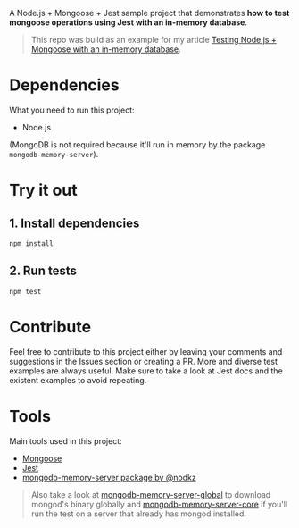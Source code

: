 A Node.js + Mongoose + Jest sample project that demonstrates **how to test mongoose operations using Jest with an in-memory database**.

>This repo was build as an example for my article [Testing Node.js + Mongoose with an in-memory database](https://dev.to/paulasantamaria/testing-node-js-mongoose-with-an-in-memory-database-1445).

# Dependencies
What you need to run this project:
- Node.js

(MongoDB is not required because it'll run in memory by the package `mongodb-memory-server`).

# Try it out
## 1. Install dependencies
```
npm install
```

## 2. Run tests
```
npm test
```

# Contribute
Feel free to contribute to this project either by leaving your comments and suggestions in the Issues section or creating a PR. More and diverse test examples are always useful. Make sure to take a look at Jest docs and the existent examples to avoid repeating.

# Tools
Main tools used in this project:

- [Mongoose](https://mongoosejs.com/)
- [Jest](https://jestjs.io/)
- [mongodb-memory-server package by @nodkz](https://github.com/nodkz/mongodb-memory-server)

> Also take a look at [mongodb-memory-server-global](https://github.com/nodkz/mongodb-memory-server#mongodb-memory-server-global) to download mongod's binary globally and [mongodb-memory-server-core](https://github.com/nodkz/mongodb-memory-server#mongodb-memory-server-core) if you'll run the test on a server that already has mongod installed.